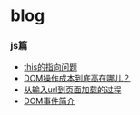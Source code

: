 # blog
### js篇
* [this的指向问题](https://github.com/one-more-step/blog/blob/master/js/this%E6%8C%87%E5%90%91%E9%97%AE%E9%A2%98.md)
* [DOM操作成本到底高在哪儿？](http://www.admin10000.com/document/17719.html)
* [从输入url到页面加载的过程](http://www.dailichun.com/2018/03/12/whenyouenteraurl.html)
* [DOM事件简介](http://www.admin10000.com/document/3425.html)
